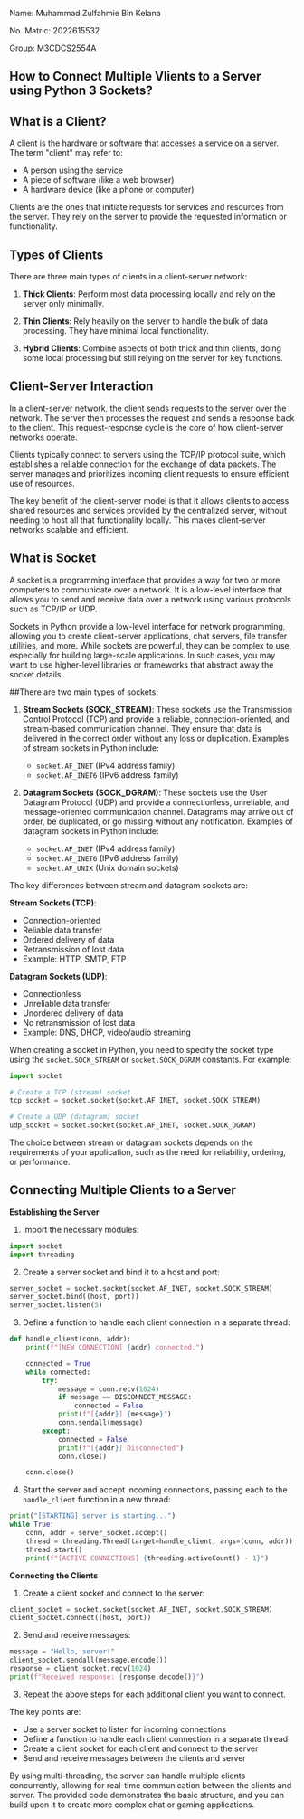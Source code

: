 Name: Muhammad Zulfahmie Bin Kelana

No. Matric: 2022615532

Group: M3CDCS2554A

## How to Connect Multiple Vlients to a Server using Python 3 Sockets?

## What is a Client?

A client is the hardware or software that accesses a service on a server. The term "client" may refer to:

- A person using the service
- A piece of software (like a web browser) 
- A hardware device (like a phone or computer)

Clients are the ones that initiate requests for services and resources from the server. They rely on the server to provide the requested information or functionality.

## Types of Clients

There are three main types of clients in a client-server network:

1. **Thick Clients**: Perform most data processing locally and rely on the server only minimally.

2. **Thin Clients**: Rely heavily on the server to handle the bulk of data processing. They have minimal local functionality.

3. **Hybrid Clients**: Combine aspects of both thick and thin clients, doing some local processing but still relying on the server for key functions.

## Client-Server Interaction

In a client-server network, the client sends requests to the server over the network. The server then processes the request and sends a response back to the client. This request-response cycle is the core of how client-server networks operate.

Clients typically connect to servers using the TCP/IP protocol suite, which establishes a reliable connection for the exchange of data packets. The server manages and prioritizes incoming client requests to ensure efficient use of resources.

The key benefit of the client-server model is that it allows clients to access shared resources and services provided by the centralized server, without needing to host all that functionality locally. This makes client-server networks scalable and efficient.

## What is Socket

A socket is a programming interface that provides a way for two or more computers to communicate over a network. It is a low-level interface that allows you to send and receive data over a network using various protocols such as TCP/IP or UDP.

Sockets in Python provide a low-level interface for network programming, allowing you to create client-server applications, chat servers, file transfer utilities, and more. While sockets are powerful, they can be complex to use, especially for building large-scale applications. In such cases, you may want to use higher-level libraries or frameworks that abstract away the socket details.

##There are two main types of sockets:

1. **Stream Sockets (SOCK_STREAM)**: These sockets use the Transmission Control Protocol (TCP) and provide a reliable, connection-oriented, and stream-based communication channel. They ensure that data is delivered in the correct order without any loss or duplication. Examples of stream sockets in Python include:

   - `socket.AF_INET` (IPv4 address family)
   - `socket.AF_INET6` (IPv6 address family)

2. **Datagram Sockets (SOCK_DGRAM)**: These sockets use the User Datagram Protocol (UDP) and provide a connectionless, unreliable, and message-oriented communication channel. Datagrams may arrive out of order, be duplicated, or go missing without any notification. Examples of datagram sockets in Python include:

   - `socket.AF_INET` (IPv4 address family)
   - `socket.AF_INET6` (IPv6 address family)
   - `socket.AF_UNIX` (Unix domain sockets)

The key differences between stream and datagram sockets are:

**Stream Sockets (TCP)**:
- Connection-oriented
- Reliable data transfer
- Ordered delivery of data
- Retransmission of lost data
- Example: HTTP, SMTP, FTP

**Datagram Sockets (UDP)**:
- Connectionless
- Unreliable data transfer
- Unordered delivery of data
- No retransmission of lost data
- Example: DNS, DHCP, video/audio streaming

When creating a socket in Python, you need to specify the socket type using the `socket.SOCK_STREAM` or `socket.SOCK_DGRAM` constants. For example:

```python
import socket

# Create a TCP (stream) socket
tcp_socket = socket.socket(socket.AF_INET, socket.SOCK_STREAM)

# Create a UDP (datagram) socket
udp_socket = socket.socket(socket.AF_INET, socket.SOCK_DGRAM)
```

The choice between stream or datagram sockets depends on the requirements of your application, such as the need for reliability, ordering, or performance.


## Connecting Multiple Clients to a Server

****Establishing the Server****

1. Import the necessary modules:
```python
import socket
import threading
```

2. Create a server socket and bind it to a host and port:
```python
server_socket = socket.socket(socket.AF_INET, socket.SOCK_STREAM)
server_socket.bind((host, port))
server_socket.listen(5)
```

3. Define a function to handle each client connection in a separate thread:
```python
def handle_client(conn, addr):
    print(f"[NEW CONNECTION] {addr} connected.")

    connected = True
    while connected:
        try:
            message = conn.recv(1024)
            if message == DISCONNECT_MESSAGE:
                connected = False
            print(f"[{addr}] {message}")
            conn.sendall(message)
        except:
            connected = False
            print(f"[{addr}] Disconnected")
            conn.close()

    conn.close()
```

4. Start the server and accept incoming connections, passing each to the `handle_client` function in a new thread:
```python
print("[STARTING] server is starting...")
while True:
    conn, addr = server_socket.accept()
    thread = threading.Thread(target=handle_client, args=(conn, addr))
    thread.start()
    print(f"[ACTIVE CONNECTIONS] {threading.activeCount() - 1}")
```

****Connecting the Clients****

1. Create a client socket and connect to the server:
```python
client_socket = socket.socket(socket.AF_INET, socket.SOCK_STREAM)
client_socket.connect((host, port))
```

2. Send and receive messages:
```python
message = "Hello, server!"
client_socket.sendall(message.encode())
response = client_socket.recv(1024)
print(f"Received response: {response.decode()}")
```

3. Repeat the above steps for each additional client you want to connect.

The key points are:

- Use a server socket to listen for incoming connections
- Define a function to handle each client connection in a separate thread
- Create a client socket for each client and connect to the server
- Send and receive messages between the clients and server

By using multi-threading, the server can handle multiple clients concurrently, allowing for real-time communication between the clients and server. The provided code demonstrates the basic structure, and you can build upon it to create more complex chat or gaming applications.
